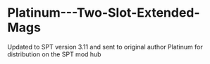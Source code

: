 ﻿# Platinum---Two-Slot-Extended-Mags
Updated to SPT version 3.11 and sent to original author Platinum for distribution on the SPT mod hub

